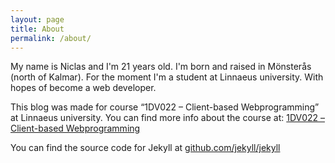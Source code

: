 ```yaml
---
layout: page
title: About
permalink: /about/
---
```

My name is Niclas and I'm 21 years old. I'm born and raised in Mönsterås (north of Kalmar). For the moment I'm a student at Linnaeus university. With hopes of become a web developer.

This blog was made for course “1DV022 – Client-based Webprogramming” at Linnaeus university.
You can find more info about the course at: [1DV022 – Client-based Webprogramming](https://coursepress.lnu.se/kurs/klientbaserad-webbprogrammering/)

You can find the source code for Jekyll at [github.com/jekyll/jekyll](https://github.com/jekyll/jekyll)
